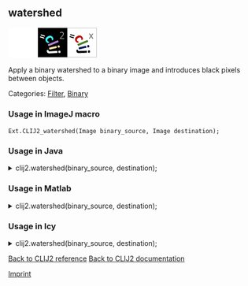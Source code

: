 ## watershed
<img src="images/mini_empty_logo.png"/><img src="images/mini_clij2_logo.png"/><img src="images/mini_clijx_logo.png"/>

Apply a binary watershed to a binary image and introduces black pixels between objects.

Categories: [Filter](https://clij.github.io/clij2-docs/reference__filter), [Binary](https://clij.github.io/clij2-docs/reference__binary)

### Usage in ImageJ macro
```
Ext.CLIJ2_watershed(Image binary_source, Image destination);
```




### Usage in Java


<details>

<summary>
clij2.watershed(binary_source, destination);
</summary>
<pre class="highlight">// init CLIJ and GPU
import net.haesleinhuepf.clij2.CLIJ2;
import net.haesleinhuepf.clij.clearcl.ClearCLBuffer;
CLIJ2 clij2 = CLIJ2.getInstance();

// get input parameters
ClearCLBuffer binary_source = clij2.push(binary_sourceImagePlus);
destination = clij2.create(binary_source);
</pre>

<pre class="highlight">
// Execute operation on GPU
clij2.watershed(binary_source, destination);
</pre>

<pre class="highlight">
//show result
destinationImagePlus = clij2.pull(destination);
destinationImagePlus.show();

// cleanup memory on GPU
clij2.release(binary_source);
clij2.release(destination);
</pre>

</details>





### Usage in Matlab


<details>

<summary>
clij2.watershed(binary_source, destination);
</summary>
<pre class="highlight">% init CLIJ and GPU
clij2 = init_clatlab();

% get input parameters
binary_source = clij2.pushMat(binary_source_matrix);
destination = clij2.create(binary_source);
</pre>

<pre class="highlight">
% Execute operation on GPU
clij2.watershed(binary_source, destination);
</pre>

<pre class="highlight">
% show result
destination = clij2.pullMat(destination)

% cleanup memory on GPU
clij2.release(binary_source);
clij2.release(destination);
</pre>

</details>





### Usage in Icy


<details>

<summary>
clij2.watershed(binary_source, destination);
</summary>
<pre class="highlight">// init CLIJ and GPU
importClass(net.haesleinhuepf.clicy.CLICY);
importClass(Packages.icy.main.Icy);

clij2 = CLICY.getInstance();

// get input parameters
binary_source_sequence = getSequence();
binary_source = clij2.pushSequence(binary_source_sequence);
destination = clij2.create(binary_source);
</pre>

<pre class="highlight">
// Execute operation on GPU
clij2.watershed(binary_source, destination);
</pre>

<pre class="highlight">
// show result
destination_sequence = clij2.pullSequence(destination)
Icy.addSequence(destination_sequence);
// cleanup memory on GPU
clij2.release(binary_source);
clij2.release(destination);
</pre>

</details>



[Back to CLIJ2 reference](https://clij.github.io/clij2-docs/reference)
[Back to CLIJ2 documentation](https://clij.github.io/clij2-docs)

[Imprint](https://clij.github.io/imprint)
